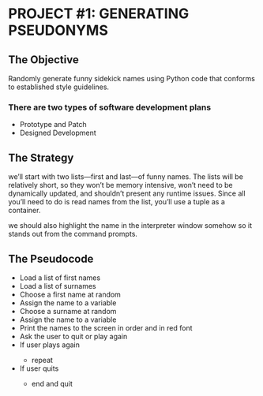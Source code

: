 <h1><strong>PROJECT #1: GENERATING PSEUDONYMS</strong></h1>

<h2>The Objective</h2>

<p>Randomly generate funny sidekick names using Python code that conforms
to established style guidelines.</p>

<h3>There are two types of software development plans</h3>
<ul>
    <li>Prototype and Patch</li>
    <li>Designed Development</li>
</ul>


<h2>The Strategy</h2>
<p>we’ll start with two lists—first and last—of funny names. The lists will be relatively short, so they won’t be memory intensive, won’t need to be dynamically updated, and shouldn’t present any runtime issues. Since all you’ll need to do is read names from the list, you’ll use a tuple as a container.</p>

<p>we should also highlight the name in the interpreter window somehow so it stands out from the command prompts.</p>

<h2>The Pseudocode</h2>

<ul>
    <li>Load a list of first names</li>
    <li>Load a list of surnames</li>
    <li>Choose a first name at random</li>
    <li>Assign the name to a variable</li>
    <li>Choose a surname at random</li>
    <li>Assign the name to a variable</li>
    <li>Print the names to the screen in order and in red font</li>
    <li>Ask the user to quit or play again</li>
    <li>If user plays again</li>
    <ul>
        <li>repeat</li>
    </ul>
    <li>If user quits</li>
    <ul>
        <li>end and quit</li>
    </ul>
   
</ul>
